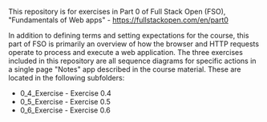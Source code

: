 This repository is for exercises in Part 0 of Full Stack Open (FSO), "Fundamentals of Web apps" - https://fullstackopen.com/en/part0

In addition to defining terms and setting expectations for the course, this part of FSO is primarily an overview of how the browser and HTTP requests operate to process and execute a web application. The three exercises included in this repository are all sequence diagrams for specific actions in a single page "Notes" app described in the course material. These are located in the following subfolders:
* 0_4_Exercise - Exercise 0.4
* 0_5_Exercise - Exercise 0.5
* 0_6_Exercise - Exercise 0.6
